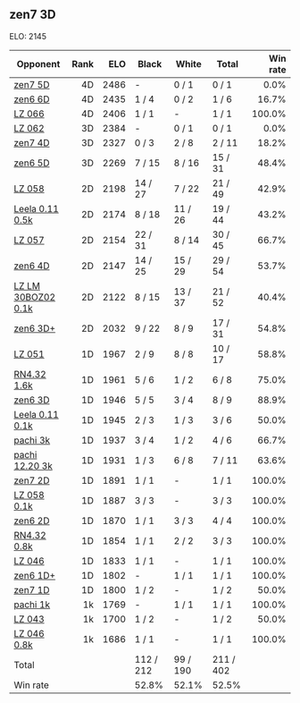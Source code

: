 ## zen7 3D ##

ELO: 2145

Opponent | Rank | ELO | Black | White | Total | Win rate
---------|-----:|----:|-------|-------|-------|-------:
[zen7 5D](zen7%205D.md) | 4D | 2486 | - | 0 / 1 | 0 / 1 | 0.0%
[zen6 6D](zen6%206D.md) | 4D | 2435 | 1 / 4 | 0 / 2 | 1 / 6 | 16.7%
[LZ 066](LZ%20066.md) | 4D | 2406 | 1 / 1 | - | 1 / 1 | 100.0%
[LZ 062](LZ%20062.md) | 3D | 2384 | - | 0 / 1 | 0 / 1 | 0.0%
[zen7 4D](zen7%204D.md) | 3D | 2327 | 0 / 3 | 2 / 8 | 2 / 11 | 18.2%
[zen6 5D](zen6%205D.md) | 3D | 2269 | 7 / 15 | 8 / 16 | 15 / 31 | 48.4%
[LZ 058](LZ%20058.md) | 2D | 2198 | 14 / 27 | 7 / 22 | 21 / 49 | 42.9%
[Leela 0.11 0.5k](Leela%200.11%200.5k.md) | 2D | 2174 | 8 / 18 | 11 / 26 | 19 / 44 | 43.2%
[LZ 057](LZ%20057.md) | 2D | 2154 | 22 / 31 | 8 / 14 | 30 / 45 | 66.7%
[zen6 4D](zen6%204D.md) | 2D | 2147 | 14 / 25 | 15 / 29 | 29 / 54 | 53.7%
[LZ LM 30BOZ02 0.1k](LZ%20LM%2030BOZ02%200.1k.md) | 2D | 2122 | 8 / 15 | 13 / 37 | 21 / 52 | 40.4%
[zen6 3D+](zen6%203D+.md) | 2D | 2032 | 9 / 22 | 8 / 9 | 17 / 31 | 54.8%
[LZ 051](LZ%20051.md) | 1D | 1967 | 2 / 9 | 8 / 8 | 10 / 17 | 58.8%
[RN4.32 1.6k](RN4.32%201.6k.md) | 1D | 1961 | 5 / 6 | 1 / 2 | 6 / 8 | 75.0%
[zen6 3D](zen6%203D.md) | 1D | 1946 | 5 / 5 | 3 / 4 | 8 / 9 | 88.9%
[Leela 0.11 0.1k](Leela%200.11%200.1k.md) | 1D | 1945 | 2 / 3 | 1 / 3 | 3 / 6 | 50.0%
[pachi 3k](pachi%203k.md) | 1D | 1937 | 3 / 4 | 1 / 2 | 4 / 6 | 66.7%
[pachi 12.20 3k](pachi%2012.20%203k.md) | 1D | 1931 | 1 / 3 | 6 / 8 | 7 / 11 | 63.6%
[zen7 2D](zen7%202D.md) | 1D | 1891 | 1 / 1 | - | 1 / 1 | 100.0%
[LZ 058 0.1k](LZ%20058%200.1k.md) | 1D | 1887 | 3 / 3 | - | 3 / 3 | 100.0%
[zen6 2D](zen6%202D.md) | 1D | 1870 | 1 / 1 | 3 / 3 | 4 / 4 | 100.0%
[RN4.32 0.8k](RN4.32%200.8k.md) | 1D | 1854 | 1 / 1 | 2 / 2 | 3 / 3 | 100.0%
[LZ 046](LZ%20046.md) | 1D | 1833 | 1 / 1 | - | 1 / 1 | 100.0%
[zen6 1D+](zen6%201D+.md) | 1D | 1802 | - | 1 / 1 | 1 / 1 | 100.0%
[zen7 1D](zen7%201D.md) | 1D | 1800 | 1 / 2 | - | 1 / 2 | 50.0%
[pachi 1k](pachi%201k.md) | 1k | 1769 | - | 1 / 1 | 1 / 1 | 100.0%
[LZ 043](LZ%20043.md) | 1k | 1700 | 1 / 2 | - | 1 / 2 | 50.0%
[LZ 046 0.8k](LZ%20046%200.8k.md) | 1k | 1686 | 1 / 1 | - | 1 / 1 | 100.0%
Total | | | 112 / 212 | 99 / 190 | 211 / 402 | 
Win rate| | | 52.8% | 52.1% | 52.5% | 
